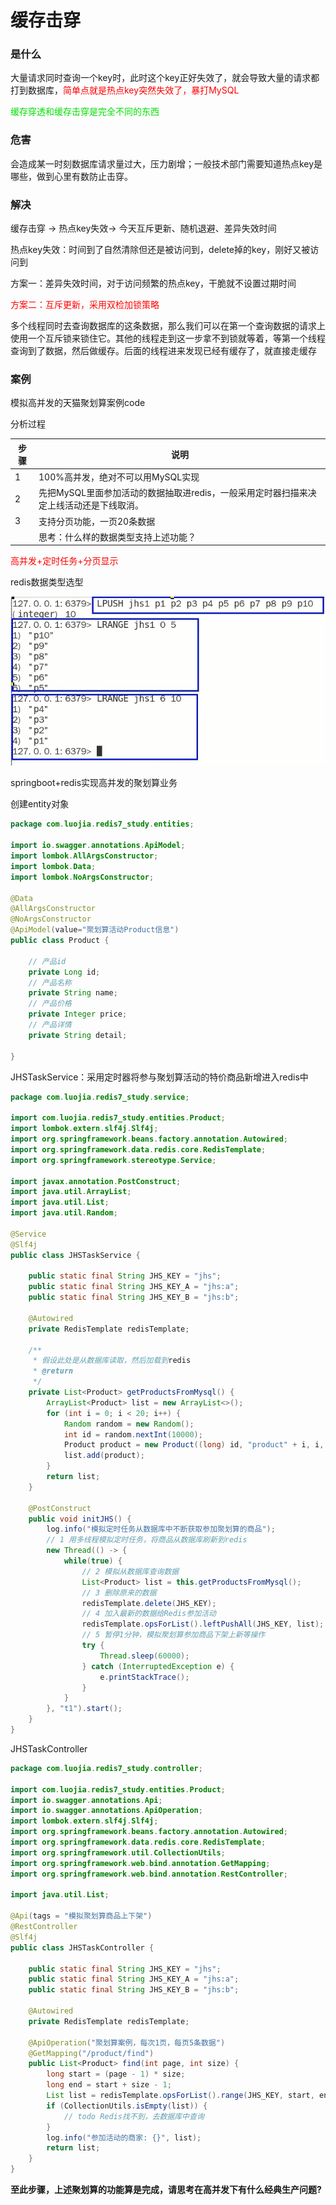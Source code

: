 # 缓存击穿

### 是什么

大量请求同时查询一个key时，此时这个key正好失效了，就会导致大量的请求都打到数据库，<font color = 'red'>简单点就是热点key突然失效了，暴打MySQL</font>

<font color = 'gren'>缓存穿透和缓存击穿是完全不同的东西</font>

### 危害

会造成某一时刻数据库请求量过大，压力剧增；一般技术部门需要知道热点key是哪些，做到心里有数防止击穿。

### 解决

缓存击穿 -> 热点key失效-> 今天互斥更新、随机退避、差异失效时间

热点key失效：时间到了自然清除但还是被访问到，delete掉的key，刚好又被访问到

方案一：差异失效时间，对于访问频繁的热点key，干脆就不设置过期时间

<font color = 'red'>方案二：互斥更新，采用双检加锁策略</font>

多个线程同时去查询数据库的这条数据，那么我们可以在第一个查询数据的请求上使用一个互斥锁来锁住它。其他的线程走到这一步拿不到锁就等着，等第一个线程查询到了数据，然后做缓存。后面的线程进来发现已经有缓存了，就直接走缓存

### 案例

模拟高并发的天猫聚划算案例code 

分析过程

| 步骤 | 说明                                                         |
| ---- | ------------------------------------------------------------ |
| 1    | 100%高并发，绝对不可以用MySQL实现                            |
| 2    | 先把MySQL里面参加活动的数据抽取进redis，一般采用定时器扫描来决定上线活动还是下线取消。 |
| 3    | 支持分页功能，一页20条数据                                   |
|      | 思考：什么样的数据类型支持上述功能？                         |



<font color = 'red'>高并发+定时任务+分页显示</font>

redis数据类型选型

![](images/7.聚划算redis选型.png)

springboot+redis实现高并发的聚划算业务

创建entity对象

```java
package com.luojia.redis7_study.entities;

import io.swagger.annotations.ApiModel;
import lombok.AllArgsConstructor;
import lombok.Data;
import lombok.NoArgsConstructor;

@Data
@AllArgsConstructor
@NoArgsConstructor
@ApiModel(value="聚划算活动Product信息")
public class Product {

    // 产品id
    private Long id;
    // 产品名称
    private String name;
    // 产品价格
    private Integer price;
    // 产品详情
    private String detail;

}
```

JHSTaskService：采用定时器将参与聚划算活动的特价商品新增进入redis中

```java
package com.luojia.redis7_study.service;

import com.luojia.redis7_study.entities.Product;
import lombok.extern.slf4j.Slf4j;
import org.springframework.beans.factory.annotation.Autowired;
import org.springframework.data.redis.core.RedisTemplate;
import org.springframework.stereotype.Service;

import javax.annotation.PostConstruct;
import java.util.ArrayList;
import java.util.List;
import java.util.Random;

@Service
@Slf4j
public class JHSTaskService {

    public static final String JHS_KEY = "jhs";
    public static final String JHS_KEY_A = "jhs:a";
    public static final String JHS_KEY_B = "jhs:b";

    @Autowired
    private RedisTemplate redisTemplate;

    /**
     * 假设此处是从数据库读取，然后加载到redis
     * @return
     */
    private List<Product> getProductsFromMysql() {
        ArrayList<Product> list = new ArrayList<>();
        for (int i = 0; i < 20; i++) {
            Random random = new Random();
            int id = random.nextInt(10000);
            Product product = new Product((long) id, "product" + i, i, "detail");
            list.add(product);
        }
        return list;
    }

    @PostConstruct
    public void initJHS() {
        log.info("模拟定时任务从数据库中不断获取参加聚划算的商品");
        // 1 用多线程模拟定时任务，将商品从数据库刷新到redis
        new Thread(() -> {
            while(true) {
                // 2 模拟从数据库查询数据
                List<Product> list = this.getProductsFromMysql();
                // 3 删除原来的数据
                redisTemplate.delete(JHS_KEY);
                // 4 加入最新的数据给Redis参加活动
                redisTemplate.opsForList().leftPushAll(JHS_KEY, list);
                // 5 暂停1分钟，模拟聚划算参加商品下架上新等操作
                try {
                    Thread.sleep(60000);
                } catch (InterruptedException e) {
                    e.printStackTrace();
                }
            }
        }, "t1").start();
    }
}
```

JHSTaskController

```java
package com.luojia.redis7_study.controller;

import com.luojia.redis7_study.entities.Product;
import io.swagger.annotations.Api;
import io.swagger.annotations.ApiOperation;
import lombok.extern.slf4j.Slf4j;
import org.springframework.beans.factory.annotation.Autowired;
import org.springframework.data.redis.core.RedisTemplate;
import org.springframework.util.CollectionUtils;
import org.springframework.web.bind.annotation.GetMapping;
import org.springframework.web.bind.annotation.RestController;

import java.util.List;

@Api(tags = "模拟聚划算商品上下架")
@RestController
@Slf4j
public class JHSTaskController {

    public static final String JHS_KEY = "jhs";
    public static final String JHS_KEY_A = "jhs:a";
    public static final String JHS_KEY_B = "jhs:b";

    @Autowired
    private RedisTemplate redisTemplate;

    @ApiOperation("聚划算案例，每次1页，每页5条数据")
    @GetMapping("/product/find")
    public List<Product> find(int page, int size) {
        long start = (page - 1) * size;
        long end = start + size - 1;
        List list = redisTemplate.opsForList().range(JHS_KEY, start, end);
        if (CollectionUtils.isEmpty(list)) {
            // todo Redis找不到，去数据库中查询
        }
        log.info("参加活动的商家: {}", list);
        return list;
    }
}
```

**至此步骤，上述聚划算的功能算是完成，请思考在高并发下有什么经典生产问题?**













